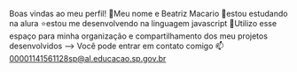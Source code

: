 Boas vindas ao meu perfil!
💟Meu nome e Beatriz Macario
🥇estou estudando na alura
⭐estou me desenvolvendo na linguagem javascript
💛Utilizo esse espaço para minha organização e compartilhamento dos meu projetos desenvolvidos
-->
Você pode entrar em contato comigo 📫
00001141561128sp@al.educacao.sp.gov.br
